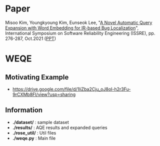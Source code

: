 # Paper
Misoo Kim, Youngkyoung Kim, Eunseok Lee, "[A Novel Automatic Query Expansion with Word Embedding for IR-based Bug Localization](https://www.google.com/url?q=https%3A%2F%2Fieeexplore.ieee.org%2Fdocument%2F9700273&sa=D&sntz=1&usg=AFQjCNGhKYs4YCGBCHUzZxZdNU3s32PP6A)", International Symposium on Software Reliability Engineering (ISSRE), pp. 276-287, Oct.2021 ([PPT](https://drive.google.com/file/d/1X-cbCTKdPxPSrDGLin1HWWKnRJ6AmfZA/view?usp=sharing))

# WEQE

## Motivating Example
- https://drive.google.com/file/d/1IiZba2Cju_oJ8oI-h2r3Fu-9rCXMb8FI/view?usp=sharing

## Information
- **./dataset/** : sample dataset
- **./results/** : AQE results and expanded queries
- **./rose_util/** : Util files
- **./weqe.py** : Main file
